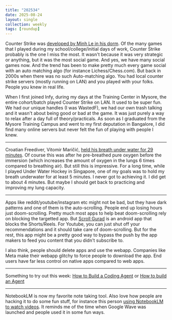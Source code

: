 ```yaml
---
title: "202534"
date: 2025-08-24
layout: single
collection: weekly
tags: [roundup]
---
```


Counter Strike was [developed by Minh Le in his dorm](https://archive.is/nzEEG). Of the many games that I played during my school/college/initial days of work, Counter Strike probably is the one I miss the most. It wasn't because it was very strategic or anything, but it was the most social game. And yes, we have many social games now. And the trend has been to make pretty much every game social with an auto matching algo (for instance Lichess/Chess.com). But back in 2000s when there was no such Auto-matching algo. You had local counter strike servers (mostly running on LAN) and you played with your folks. People you knew in real life.

When I first joined Infy, during my days at the Training Center in Mysore, the entire cohort/batch played Counter Strike on LAN. It used to be super fun. We had our unique handles (I was WastedF), we had our own trash talking and it wasn't about being good or bad at the game. It was just purely a way to relax after a day full of theory/practicals. As soon as I graduated from the Mysore Training Campus and went to my first deputation in Bangalore, I did find many online servers but never felt the fun of playing with people I knew. 

--- 

Croatian Freediver, Vitomir Maričić, [held his breath under water for 29 minutes](https://divernet.com/scuba-news/freediving/how-croatian-freediver-held-breath-for-29-minutes/). Of course this was after he pre-breathed pure oxygen before the immersion (which increases the amount of oxygen in the lungs 6 times compared to breathing air). But still this is impressive. For a long time, while I played Under Water Hockey in Singapore, one of my goals was to hold my breath underwater for at least 5 minutes. I never got to achieving it. I did get to about 4 minutes. But maybe I should get back to practicing and improving my lung capacity. 

---

Apps like reddit/youtube/instagram etc might not be bad, but they have dark patterns and one of them is the auto-scrolling. People end up losing hours just doom-scrolling. Pretty much most apps to help beat doom-scrolling rely on blocking the targetted app. But [Scroll Gurad](https://scrollguard.app/) is an android app that blocks the Shorts/Reels. For Youtube, you can just shut off your recommendations and it should take care of doom-scrolling. But for the rest, this app might be a pretty good way to bypass the push by the app makers to feed you content that you didn't subscribe to. 

I also think, people should delete apps and use the webapp. Companies like Meta make their webapp glitchy to force people to download the app. End users have far less control on native apps compared to web apps. 

---

Something to try out this week: [How to Build a Coding Agent](https://ghuntley.com/agent/) or [How to build an Agent](https://ampcode.com/how-to-build-an-agent)

---

NotebookLM is now my favorite note taking tool. Also love how people are hacking it to do some fun stuff, for instance this person [using NotebookLM to watch videos](https://www.xda-developers.com/using-notebooklm-to-watch-a-show/). It reminds me of the time when Google Wave was launched and people used it in some fun ways. 
